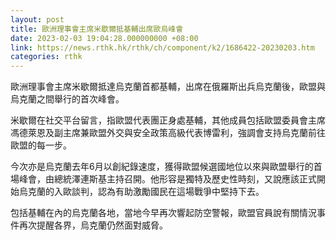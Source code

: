 ```yaml
---
layout: post
title: 歐洲理事會主席米歇爾抵基輔出席歐烏峰會
date: 2023-02-03 19:04:28.000000000 +08:00
link: https://news.rthk.hk/rthk/ch/component/k2/1686422-20230203.htm
categories: rthk
---
```


歐洲理事會主席米歇爾抵達烏克蘭首都基輔，出席在俄羅斯出兵烏克蘭後，歐盟與烏克蘭之間舉行的首次峰會。

米歇爾在社交平台留言，指歐盟代表團正身處基輔，其他成員包括歐盟委員會主席馮德萊恩及副主席兼歐盟外交與安全政策高級代表博雷利，強調會支持烏克蘭前往歐盟的每一步。

今次亦是烏克蘭去年6月以創紀錄速度，獲得歐盟候選國地位以來與歐盟舉行的首場峰會，由總統澤連斯基主持召開。他形容是獨特及歷史性時刻，又說應該正式開始烏克蘭的入歐談判，認為有助激勵國民在這場戰爭中堅持下去。

包括基輔在內的烏克蘭各地，當地今早再次響起防空警報，歐盟官員說有關情況事件再次提醒各界，烏克蘭仍然面對威脅。
